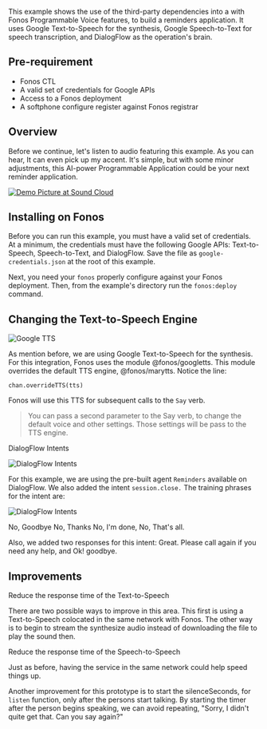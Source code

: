 This example shows the use of the third-party dependencies into a with Fonos Programmable Voice features, to build a reminders application. It uses Google Text-to-Speech for the synthesis, Google Speech-to-Text for speech transcription, and DialogFlow as the operation's brain.

## Pre-requirement

- Fonos CTL 
- A valid set of credentials for Google APIs
- Access to a Fonos deployment
- A softphone configure register against Fonos registrar

## Overview

Before we continue, let's listen to audio featuring this example. As you can hear, It can even pick up my accent. It's simple, but with some minor adjustments, this AI-power Programmable Application could be your next reminder application.

[![Demo Picture at Sound Cloud](https://raw.githubusercontent.com/fonoster/fonos/master/examples/dialog/assets/prototype-recording.png)](https://soundcloud.com/pedro-sanders/dialog-example)

## Installing on Fonos

Before you can run this example, you must have a valid set of credentials. At a minimum, the credentials must have the following Google APIs: Text-to-Speech, Speech-to-Text, and DialogFlow. Save the file as `google-credentials.json` at the root of this example.

Next, you need your `fonos` properly configure against your Fonos deployment. Then, from the example's directory run the `fonos:deploy` command.

## Changing the Text-to-Speech Engine

![Google TTS](https://raw.githubusercontent.com/fonoster/fonos/master/examples/dialog/assets/googletts.png)

As mention before, we are using Google Text-to-Speech for the synthesis.    For this integration, Fonos uses the module @fonos/googletts. This module overrides the default TTS engine, @fonos/marytts. Notice the line:

```
chan.overrideTTS(tts)
```

Fonos will use this TTS for subsequent calls to the `Say` verb. 

> You can pass a second parameter to the Say verb, to change the default voice and other settings. Those settings will be pass to the TTS engine. 

DialogFlow Intents

![DialogFlow Intents](https://raw.githubusercontent.com/fonoster/fonos/master/examples/dialog/assets/dialogflow-reminders.png)

For this example, we are using the pre-built agent `Reminders` available on DialogFlow. We also added the intent `session.close.` The training phrases for the intent are: 

![DialogFlow Intents](https://raw.githubusercontent.com/fonoster/fonos/master/examples/dialog/assets/dialogflow-intents.png)

No, Goodbye
No, Thanks
No, I'm done, 
No, That's all.

Also, we added two responses for this intent: Great. Please call again if you need any help, and Ok! goodbye.

## Improvements

Reduce the response time of the Text-to-Speech

There are two possible ways to improve in this area. This first is using a Text-to-Speech colocated in the same network with Fonos. The other way is to begin to stream the synthesize audio instead of downloading the file to play the sound then.

Reduce the response time of the Speech-to-Speech

Just as before, having the service in the same network could help speed things up.

Another improvement for this prototype is to start the silenceSeconds, for `listen` function, only after the persons start talking. By starting the timer after the person begins speaking, we can avoid repeating, "Sorry, I didn't quite get that. Can you say again?"

